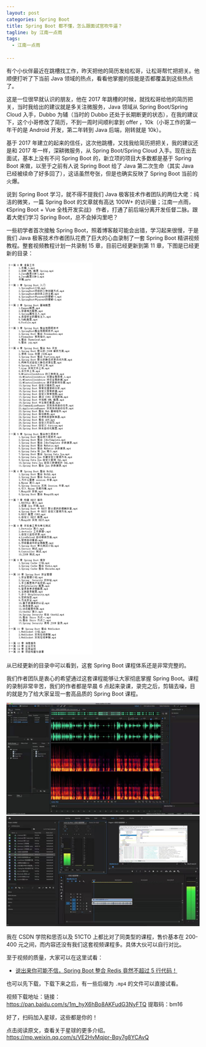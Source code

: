 ```yaml
---
layout: post
categories: Spring Boot
title: Spring Boot 都不懂，怎么跟面试官吹牛逼？
tagline: by 江南一点雨
tags: 
  - 江南一点雨

---
```


有个小伙伴最近在跳槽找工作，昨天把他的简历发给松哥，让松哥帮忙把把关。他顺便打听了下当前 Java 领域的热点，看看他掌握的技能是否都覆盖到这些热点了。

<!--more-->

这是一位很早就认识的朋友，他在 2017 年跳槽的时候，就找松哥给他的简历把关，当时我给出的建议就是多关注微服务，Java 领域从 Spring Boot/Spring Cloud 入手，Dubbo 为辅（当时的 Dubbo 还处于长期断更的状态），在我的建议下，这个小哥修改了简历，不到一周时间顺利拿到 offer ，10k（小哥工作的第一年干的是 Android 开发，第二年转到 Java 后端，刚转就是 10k）。

基于 2017 年建立的起来的信任，这次他跳槽，又找我给简历把把关，我的建议还是和 2017 年一样，深耕微服务，从 Spring Boot/Spring Cloud 入手。现在出去面试，基本上没有不问 Spring Boot 的，新立项的项目大多数都是基于 Spring Boot 来做，以至于之前有人说 Spring Boot 给了 Java 第二次生命（其实 Java 已经被续命了好多回了），这话虽然夸张，但是也确实反映了 Spring Boot 当前的火爆。

说到 Spring Boot 学习，就不得不提我们 Java 极客技术作者团队的两位大佬：纯洁的微笑，一篇 Spring Boot 的文章就有高达 100W+ 的访问量；江南一点雨，《Spring Boot + Vue 全栈开发实战》 作者，打通了前后端分离开发任督二脉。跟着大佬们学习 Spring Boot，总不会掉沟里吧？

一些初学者首次接触 Spring Boot，照着博客敲可能会出错，学习起来很慢，于是我们 Java 极客技术作者团队花费了巨大的心血录制了一套 Spring Boot 精讲视频教程。整套视频教程计划一共录制 15 章，目前已经更新到第 11 章，下图是已经更新的目录：

![](/assets/images/2019/java/image_javaboy/boot/65-1.png)

从已经更新的目录中可以看到，这套 Spring Boot 课程体系还是非常完整的。

我们作者团队是衷心的希望通过这套课程能够让大家彻底掌握 Spring Boot。课程的录制非常辛苦，我们的作者都是早晨 6 点起来录课，录完之后，剪辑去噪，目的就是为了给大家呈现一套高品质的 Spring Boot 课程。

![](/assets/images/2019/java/image_javaboy/boot/65-2.jpg)
![](/assets/images/2019/java/image_javaboy/boot/65-3.jpg)

我在 CSDN 学院和思否以及 51CTO 上都比对了同类型的课程，售价基本在 200-400 元之间，而内容还没有我们这套视频课程多。具体大伙可以自行对比。

至于视频的质量，大家可以在这里试看：

- [说出来你可能不信，Spring Boot 整合 Redis 竟然不超过 5 行代码！](https://mp.weixin.qq.com/s/Dh5beETKGV1lJH0F7CbT2A)

也可以先下载，下载下来之后，有一些后缀为 `.mp4` 的文件可以直接试看。

视频下载地址：链接：https://pan.baidu.com/s/1m_hyX6hBo8AKFudG3NyFTQ 提取码：bm16 

好了，扫码加入星球，这些都是你的！

点击阅读原文，查看关于星球的更多介绍。
https://mp.weixin.qq.com/s/VE2HvMqjpr-Bqy7g8YCAvQ

